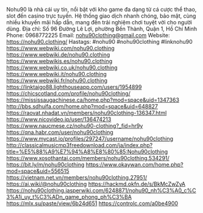 Nohu90 là nhà cái uy tín, nổi bật với kho game đa dạng từ cá cược thể thao, slot đến casino trực tuyến. Hệ thống giao dịch nhanh chóng, bảo mật, cùng nhiều khuyến mãi hấp dẫn, mang đến trải nghiệm chơi tuyệt vời cho người dùng.
Địa chỉ: Số 96 Đường Lê Lợi, phường Bến Thành, Quận 1, Hồ Chí Minh Phone: 0968772225
Email: nohu90clothing@gmail.com
Website: https://nohu90.clothing/
Hastags: #nohu90 #nohu90clothing #linknohu90
https://www.webwiki.com/nohu90.clothing
https://www.webwiki.de/nohu90.clothing
https://www.webwikis.es/nohu90.clothing
https://www.webwiki.co.uk/nohu90.clothing
https://www.webwiki.it/nohu90.clothing
https://www.webwiki.fr/nohu90.clothing
https://linktaigo88.lighthouseapp.com/users/1954899
https://chicscotland.com/profile/nohu90clothing/
https://mississaugachinese.ca/home.php?mod=space&uid=1347363
http://bbs.sdhuifa.com/home.php?mod=space&uid=648827
https://raovat.nhadat.vn/members/nohu90clothing-136347.html
https://www.nicovideo.jp/user/136474213
https://www.naucmese.cz/nohu90-clothing?_fid=hr9y
https://qna.habr.com/user/nohu90clothing
https://www.mycast.io/profiles/297247/username/nohu90clothing
http://classicalmusicmp3freedownload.com/ja/index.php?title=%E5%88%A9%E7%94%A8%E8%80%85:Nohu90clothing
https://www.xosothantai.com/members/nohu90clothing.534291/
https://bit.ly/m/nohu90clothing
https://www.okaywan.com/home.php?mod=space&uid=556515
https://vietnam.net.vn/members/nohu90clothing.27951/
https://ai.wiki/@nohu90clothing
https://hackmd.okfn.de/s/BkMcZwZyA
https://nohu90clothing.jasperwiki.com/6248871/nohu90_nh%C3%A0_c%C3%A1i_uy_t%C3%ADn_game_phong_ph%C3%BA
https://mlx.su/paste/view/6b24d651
https://controlc.com/a0be4900